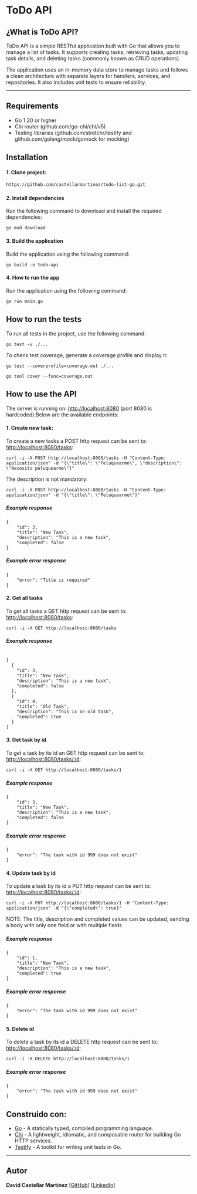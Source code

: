 # ToDo API

## ¿What is ToDo API?
ToDo API is a simple RESTful application built with Go that allows you to manage a list of tasks. It supports creating tasks, retrieving tasks, updating task details, and deleting tasks (commonly known as CRUD operations).

The application uses an in-memory data store to manage tasks and follows a clean architecture with separate layers for handlers, services, and repositories. It also includes unit tests to ensure reliability.

---
## Requirements

- Go 1.20 or higher
- Chi router (github.com/go-chi/chi/v5)
- Testing libraries (github.com/stretchr/testify and github.com/golang/mock/gomock for mocking)

## Installation

#### 1. Clone project: 

```bash
https://github.com/castellarmartinez/todo-list-go.git
```

#### 2. Install dependencies

Run the following command to download and install the required dependencies:

```
go mod download
```

#### 3. Build the application

Build the application using the following command:

```
go build -o todo-api
```

#### 4. How to run the app

Run the application using the following command:

```
go run main.go
```

## How to run the tests

To run all tests in the project, use the following command:

```
go test -v ./...
```

To check test coverage, generate a coverage profile and display it:

```
go test --coverprofile=coverage.out ./...
```

```
go tool cover --func=coverage.out
```

## How to use the API

The server is running on: [http://localhost:8080](http://localhost:8080) (port 8080 is hardcoded).Below are the available endpoints:

#### 1. Create new task:

To create a new tasks a POST http request can be sent to: [http://localhost:8080/tasks](http://localhost:8080/tasks):

```
curl -i -X POST http://localhost:8080/tasks -H "Content-Type: application/json" -d "{\"title\": \"Peluquearme\", \"description\": \"Necesito peluquearme\"}"
```

The description is not mandatory:
```
curl -i -X POST http://localhost:8080/tasks -H "Content-Type: application/json" -d "{\"title\": \"Peluquearme\"}"
```

##### Example response
```
{
    "id": 3,
    "title": "New Task",
    "description": "This is a new task",
    "completed": false
}
```

##### Example error response
```
{
    "error": "Title is required"
}
```

#### 2. Get all tasks

To get all tasks a GET http request can be sent to: [http://localhost:8080/tasks](http://localhost:8080/tasks):

```
curl -i -X GET http://localhost:8080/tasks
```

##### Example response
```

[
  {
    "id": 3,
    "title": "New Task",
    "description": "This is a new task",
    "completed": false
  },
  {
    "id": 4,
    "title": "Old Task",
    "description": "This is an old task",
    "completed": true
  }
]
```


#### 3. Get task by id

To get a task by its id an GET http request can be sent to: [http://localhost:8080/tasks/:id](http://localhost:8080/tasks/:id):

```
curl -i -X GET http://localhost:8080/tasks/1
```

##### Example response
```
{
    "id": 3,
    "title": "New Task",
    "description": "This is a new task",
    "completed": false
}
```

##### Example error response
```
{
    "error": "The task with id 999 does not exist"
}
```

#### 4. Update task by id

To update a task by its id a PUT http request can be sent to: [http://localhost:8080/tasks/:id](http://localhost:8080/tasks/:id):

```
curl -i -X PUT http://localhost:8080/tasks/1 -H "Content-Type: application/json" -d "{\"completed\": true}"
```

NOTE: The title, description and completed values can be updated, sending a body with only one field or with multiple fields

##### Example response
```
{
    "id": 1,
    "title": "New Task",
    "description": "This is a new task",
    "completed": true
}
```

##### Example error response
```
{
    "error": "The task with id 999 does not exist"
}
```

#### 5. Delete id

To delete a task by its id a DELETE http request can be sent to: [http://localhost:8080/tasks/:id](http://localhost:8080/tasks/:id):

```
curl -i -X DELETE http://localhost:8080/tasks/1
```

##### Example error response
```
{
    "error": "The task with id 999 does not exist"
}
```

## Construido con: 

- [Go](https://go.dev/) - A statically typed, compiled programming language.
- [Chi](https://github.com/go-chi/chi) - A lightweight, idiomatic, and composable router for building Go HTTP services.
- [Testify](https://github.com/stretchr/testify) - A toolkit for writing unit tests in Go.

---
## Autor 
**David Castellar Martínez** [[GitHub](https://github.com/castellarmartinez/)]
[[LinkedIn](https://www.linkedin.com/in/castellarmartinez/)]

